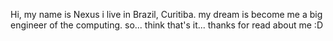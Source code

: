 Hi, my name is Nexus
i live in Brazil, Curitiba.
my dream is become me a big engineer of the computing.
so... think that's it...
thanks for read about me :D
